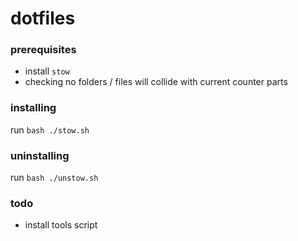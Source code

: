 # dotfiles

### prerequisites

- install `stow`
- checking no folders / files will collide with current counter parts

### installing

run `bash ./stow.sh`

### uninstalling

run `bash ./unstow.sh`

### todo

- install tools script

